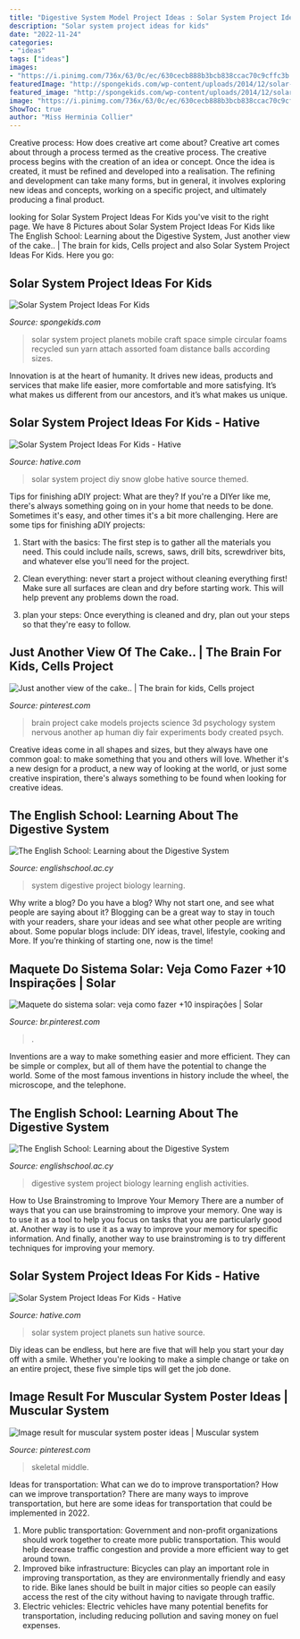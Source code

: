```yaml
---
title: "Digestive System Model Project Ideas : Solar System Project Ideas For Kids"
description: "Solar system project ideas for kids"
date: "2022-11-24"
categories:
- "ideas"
tags: ["ideas"]
images:
- "https://i.pinimg.com/736x/63/0c/ec/630cecb888b3bcb838ccac70c9cffc3b.jpg"
featuredImage: "http://spongekids.com/wp-content/uploads/2014/12/solar-system-project-ideas/2-solar-system-project-ideas.jpg"
featured_image: "http://spongekids.com/wp-content/uploads/2014/12/solar-system-project-ideas/2-solar-system-project-ideas.jpg"
image: "https://i.pinimg.com/736x/63/0c/ec/630cecb888b3bcb838ccac70c9cffc3b.jpg"
ShowToc: true
author: "Miss Herminia Collier"
---
```



Creative process: How does creative art come about?
Creative art comes about through a process termed as the creative process. The creative process begins with the creation of an idea or concept. Once the idea is created, it must be refined and developed into a realisation. The refining and development can take many forms, but in general, it involves exploring new ideas and concepts, working on a specific project, and ultimately producing a final product.

	

		
looking for Solar System Project Ideas For Kids you've visit to the right page. We have 8 Pictures about Solar System Project Ideas For Kids like The English School: Learning about the Digestive System, Just another view of the cake.. | The brain for kids, Cells project and also Solar System Project Ideas For Kids. Here you go:
		
    
## Solar System Project Ideas For Kids

<img loading=lazy src="http://spongekids.com/wp-content/uploads/2014/12/solar-system-project-ideas/2-solar-system-project-ideas.jpg" onerror="this.onerror=null;this.src='https://tse2.mm.bing.net/th?id=OIP.KeoP_xe5wNqPSbwibRl2bAHaJ4&amp;pid=15.1';" alt="Solar System Project Ideas For Kids">

_Source: spongekids.com_

>solar system project planets mobile craft space simple circular foams recycled sun yarn attach assorted foam distance balls according sizes. 

	

Innovation is at the heart of humanity. It drives new ideas, products and services that make life easier, more comfortable and more satisfying. It’s what makes us different from our ancestors, and it’s what makes us unique.

    
## Solar System Project Ideas For Kids - Hative

<img loading=lazy src="https://hative.com/wp-content/uploads/2014/12/solar-system-project-ideas/10-solar-system-project-ideas.jpg" onerror="this.onerror=null;this.src='https://tse4.mm.bing.net/th?id=OIP.5u23TC63WOjqgI6Ypytc2wHaLE&amp;pid=15.1';" alt="Solar System Project Ideas For Kids - Hative">

_Source: hative.com_

>solar system project diy snow globe hative source themed. 

	

Tips for finishing aDIY project: What are they?
If you're a DIYer like me, there's always something going on in your home that needs to be done. Sometimes it's easy, and other times it's a bit more challenging. Here are some tips for finishing aDIY projects:
1. Start with the basics: The first step is to gather all the materials you need. This could include nails, screws, saws, drill bits, screwdriver bits, and whatever else you'll need for the project.

2. Clean everything: never start a project without cleaning everything first! Make sure all surfaces are clean and dry before starting work. This will help prevent any problems down the road.

3. plan your steps: Once everything is cleaned and dry, plan out your steps so that they're easy to follow.

    
## Just Another View Of The Cake.. | The Brain For Kids, Cells Project

<img loading=lazy src="https://i.pinimg.com/originals/93/a9/d8/93a9d8c17e8554cff4e85ee287e3f7a5.jpg" onerror="this.onerror=null;this.src='https://tse3.mm.bing.net/th?id=OIP.YqEfBj_AR3-l9xnKHk_p8AHaJ4&amp;pid=15.1';" alt="Just another view of the cake.. | The brain for kids, Cells project">

_Source: pinterest.com_

>brain project cake models projects science 3d psychology system nervous another ap human diy fair experiments body created psych. 

	

Creative ideas come in all shapes and sizes, but they always have one common goal: to make something that you and others will love. Whether it's a new design for a product, a new way of looking at the world, or just some creative inspiration, there's always something to be found when looking for creative ideas.

    
## The English School: Learning About The Digestive System

<img loading=lazy src="https://www.englishschool.ac.cy/udata/contents/images/Events/2016/Jan-25/P1221702.JPG" onerror="this.onerror=null;this.src='https://tse4.mm.bing.net/th?id=OIP.z_3jmL7rpssUhRR2p9_CqQHaKD&amp;pid=15.1';" alt="The English School: Learning about the Digestive System">

_Source: englishschool.ac.cy_

>system digestive project biology learning. 

	

Why write a blog?
Do you have a blog? Why not start one, and see what people are saying about it? Blogging can be a great way to stay in touch with your readers, share your ideas and see what other people are writing about. Some popular blogs include: DIY ideas, travel, lifestyle, cooking and More. If you’re thinking of starting one, now is the time!

    
## Maquete Do Sistema Solar: Veja Como Fazer +10 Inspirações | Solar

<img loading=lazy src="https://i.pinimg.com/736x/29/b6/60/29b660f0c4296b09c4cb69a2e252312e.jpg" onerror="this.onerror=null;this.src='https://tse1.mm.bing.net/th?id=OIP.-5yh4lYd37dW0iSVq7f8zAHaJ6&amp;pid=15.1';" alt="Maquete do sistema solar: veja como fazer +10 inspirações | Solar">

_Source: br.pinterest.com_

>. 

	

Inventions are a way to make something easier and more efficient. They can be simple or complex, but all of them have the potential to change the world. Some of the most famous inventions in history include the wheel, the microscope, and the telephone.

    
## The English School: Learning About The Digestive System

<img loading=lazy src="https://www.englishschool.ac.cy/udata/contents/images/Events/2016/Jan-25/P1221674.JPG" onerror="this.onerror=null;this.src='https://tse4.mm.bing.net/th?id=OIP.527nkt2wIvxN8LpmiS3_pQHaFj&amp;pid=15.1';" alt="The English School: Learning about the Digestive System">

_Source: englishschool.ac.cy_

>digestive system project biology learning english activities. 

	

How to Use Brainstroming to Improve Your Memory
There are a number of ways that you can use brainstroming to improve your memory. One way is to use it as a tool to help you focus on tasks that you are particularly good at. Another way is to use it as a way to improve your memory for specific information. And finally, another way to use brainstroming is to try different techniques for improving your memory.

    
## Solar System Project Ideas For Kids - Hative

<img loading=lazy src="https://hative.com/wp-content/uploads/2014/12/solar-system-project-ideas/3-solar-system-project-ideas.jpg" onerror="this.onerror=null;this.src='https://tse1.mm.bing.net/th?id=OIP.yA0MdSv7ALBeQVtd_joYFwHaHa&amp;pid=15.1';" alt="Solar System Project Ideas For Kids - Hative">

_Source: hative.com_

>solar system project planets sun hative source. 

	

Diy ideas can be endless, but here are five that will help you start your day off with a smile. Whether you're looking to make a simple change or take on an entire project, these five simple tips will get the job done.

    
## Image Result For Muscular System Poster Ideas | Muscular System

<img loading=lazy src="https://i.pinimg.com/736x/63/0c/ec/630cecb888b3bcb838ccac70c9cffc3b.jpg" onerror="this.onerror=null;this.src='https://tse3.mm.bing.net/th?id=OIP.L8MkipIfNCI8LaWSlfsVKQAAAA&amp;pid=15.1';" alt="Image result for muscular system poster ideas | Muscular system">

_Source: pinterest.com_

>skeletal middle. 

	

Ideas for transportation: What can we do to improve transportation?
How can we improve transportation? 
There are many ways to improve transportation, but here are some ideas for transportation that could be implemented in 2022.

1. More public transportation: Government and non-profit organizations should work together to create more public transportation. This would help decrease traffic congestion and provide a more efficient way to get around town.
2. Improved bike infrastructure: Bicycles can play an important role in improving transportation, as they are environmentally friendly and easy to ride. Bike lanes should be built in major cities so people can easily access the rest of the city without having to navigate through traffic. 
3. Electric vehicles: Electric vehicles have many potential benefits for transportation, including reducing pollution and saving money on fuel expenses.

